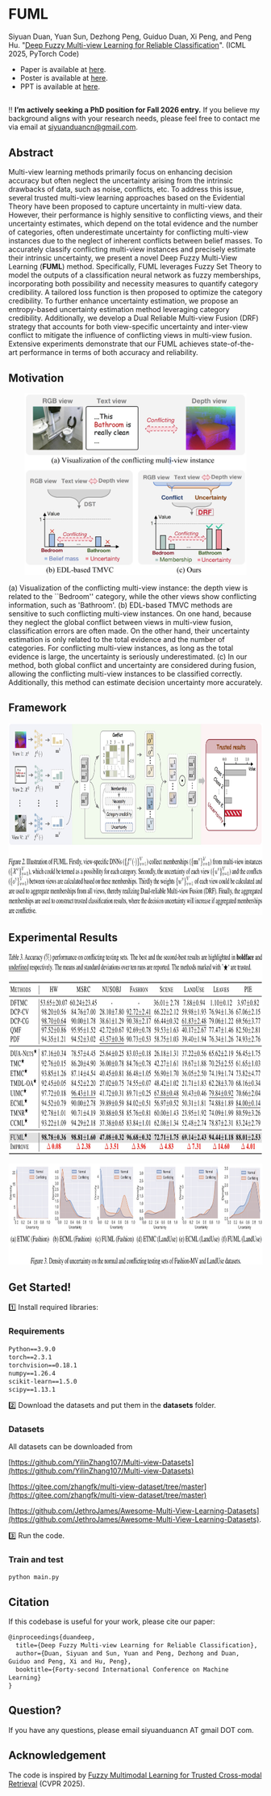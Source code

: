 # FUML

Siyuan Duan, Yuan Sun, Dezhong Peng, Guiduo Duan, Xi Peng, and Peng Hu. "[Deep Fuzzy Multi-view Learning for Reliable Classification](https://openreview.net/forum?id=ZzuaeYvLsJ)". (ICML 2025, PyTorch Code)

- Paper is available at [here](https://github.com/siyuancncd/FUML/blob/main/src/ICML25_Deep_Fuzzy_Multi_view_Learning_for_Reliable_Classification.pdf).
- Poster is available at [here](https://github.com/siyuancncd/FUML/blob/main/FUML_poster.png).
- PPT is available at [here](https://github.com/siyuancncd/FUML/blob/main/FUML-AITIME-Intro.pdf).
  
## 

:bangbang: **I’m actively seeking a PhD position for Fall 2026 entry.** If you believe my background aligns with your research needs, please feel free to contact me via email at siyuanduancn@gmail.com.

## Abstract

Multi-view learning methods primarily focus on enhancing decision accuracy but often neglect the uncertainty arising from the intrinsic drawbacks of data, such as noise, conflicts, etc. To address this issue, several trusted multi-view learning approaches based on the Evidential Theory have been proposed to capture uncertainty in multi-view data. However, their performance is highly sensitive to conflicting views, and their uncertainty estimates, which depend on the total evidence and the number of categories, often underestimate uncertainty for conflicting multi-view instances due to the neglect of inherent conflicts between belief masses. To accurately classify conflicting multi-view instances and precisely estimate their intrinsic uncertainty, we present a novel Deep Fuzzy Multi-View Learning (**FUML**) method. Specifically, FUML leverages Fuzzy Set Theory to model the outputs of a classification neural network as fuzzy memberships, incorporating both possibility and necessity measures to quantify category credibility. A tailored loss function is then proposed to optimize the category credibility. To further enhance uncertainty estimation, we propose an entropy-based uncertainty estimation method leveraging category credibility. Additionally, we develop a Dual Reliable Multi-view Fusion (DRF) strategy that accounts for both view-specific uncertainty and inter-view conflict to mitigate the influence of conflicting views in multi-view fusion. Extensive experiments demonstrate that our FUML achieves state-of-the-art performance in terms of both accuracy and reliability. 

## Motivation

<p align="center">
<img src="https://github.com/siyuancncd/FUML/blob/main/FUML_motivations.png" width="440" height="360">
</p>

(a) Visualization of the conflicting multi-view instance: the depth view is related to the ``Bedroom'' category, while the other views show conflicting information, such as 'Bathroom'. (b) EDL-based TMVC methods are sensitive to such conflicting multi-view instances. On one hand, because they neglect the global conflict between views in multi-view fusion, classification errors are often made. On the other hand, their uncertainty estimation is only related to the total evidence and the number of categories. For conflicting multi-view instances, as long as the total evidence is large, the uncertainty is seriously underestimated. (c) In our method, both global conflict and uncertainty are considered during fusion, allowing the conflicting multi-view instances to be classified correctly. Additionally, this method can estimate decision uncertainty more accurately.

## Framework

<p align="center">
<img src="https://github.com/siyuancncd/FUML/blob/main/FUML_framework.png" width="1000" height="380">
</p>

## Experimental Results

<p align="center">
<img src="https://github.com/siyuancncd/FUML/blob/main/FUML_results1.png" width="1000" height="400">
</p>

<p align="center">
<img src="https://github.com/siyuancncd/FUML/blob/main/FUML_results2.png" width="1000" height="200">
</p>

## Get Started!

1️⃣ Install required libraries:

### Requirements

```
Python==3.9.0
torch==2.3.1
torchvision==0.18.1
numpy==1.26.4
scikit-learn==1.5.0
scipy==1.13.1
```

2️⃣ Download the datasets and put them in the **datasets** folder.

### Datasets

All datasets can be downloaded from 

[https://github.com/YilinZhang107/Multi-view-Datasets](https://github.com/YilinZhang107/Multi-view-Datasets)

[https://gitee.com/zhangfk/multi-view-dataset/tree/master](https://gitee.com/zhangfk/multi-view-dataset/tree/master)

[https://github.com/JethroJames/Awesome-Multi-View-Learning-Datasets](https://github.com/JethroJames/Awesome-Multi-View-Learning-Datasets).

3️⃣ Run the code.

### Train and test

```
python main.py
```

## Citation
If this codebase is useful for your work, please cite our paper:
```
@inproceedings{duandeep,
  title={Deep Fuzzy Multi-view Learning for Reliable Classification},
  author={Duan, Siyuan and Sun, Yuan and Peng, Dezhong and Duan, Guiduo and Peng, Xi and Hu, Peng},
  booktitle={Forty-second International Conference on Machine Learning}
}
```
## Question?

If you have any questions, please email siyuanduancn AT gmail DOT com.

## Acknowledgement

The code is inspired by [Fuzzy Multimodal Learning for Trusted Cross-modal Retrieval](https://github.com/siyuancncd/FUME) (CVPR 2025).
